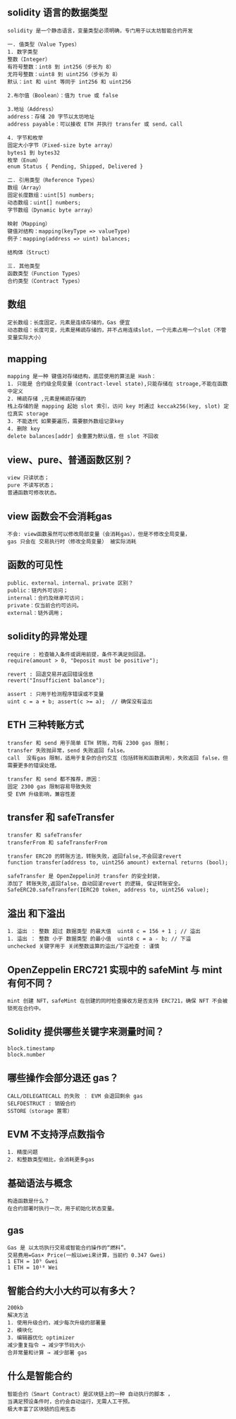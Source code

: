## solidity 语言的数据类型
```
solidity 是一个静态语言，变量类型必须明确，专门用于以太坊智能合约开发

一. 值类型（Value Types）
1. 数字类型
整数（Integer）
有符号整数：int8 到 int256（步长为 8）
无符号整数：uint8 到 uint256（步长为 8）
默认：int 和 uint 等同于 int256 和 uint256

2.布尔值（Boolean）：值为 true 或 false

3.地址（Address）
address：存储 20 字节以太坊地址
address payable：可以接收 ETH 并执行 transfer 或 send，call

4. 字节和枚举
固定大小字节（Fixed-size byte array）
bytes1 到 bytes32
枚举（Enum）
enum Status { Pending, Shipped, Delivered }

二. 引用类型（Reference Types）
数组（Array）
固定长度数组：uint[5] numbers;
动态数组：uint[] numbers;
字节数组（Dynamic byte array）

映射（Mapping）
键值对结构：mapping(keyType => valueType)
例子：mapping(address => uint) balances;

结构体（Struct）

三. 其他类型
函数类型（Function Types）
合约类型（Contract Types）
```

## 数组
```
定长数组：长度固定，元素是连续存储的，Gas 便宜
动态数组：长度可变，元素是稀疏存储的，并不占用连续slot，一个元素占用一个slot（不管变量实际大小）
```

## mapping
```
mapping 是一种 键值对存储结构，底层使用的算法是 Hash：
1. 只能是 合约级全局变量（contract-level state),只能存储在 stroage,不能在函数中定义
2. 稀疏存储 ,元素是稀疏存储的
栈上存储的是 mapping 起始 slot 索引，访问 key 时通过 keccak256(key, slot) 定位真实 storage
3. 不能迭代 如果要遍历，需要额外数组记录key
4. 删除 key
delete balances[addr] 会重置为默认值，但 slot 不回收
```

##  view、pure、普通函数区别？
```
view 只读状态；
pure 不读写状态；
普通函数可修改状态。
```

## view 函数会不会消耗gas
```
不会: view函数虽然可以修改局部变量（会消耗gas），但是不修改全局变量，
gas 只会在 交易执行时（修改全局变量） 被实际消耗
```

## 函数的可见性
```
public、external、internal、private 区别？
public：链内外可访问；
internal：合约及继承可访问；
private：仅当前合约可访问。
external：链外调用；
```

## solidity的异常处理
```
require : 检查输入条件或调用前提，条件不满足则回退。
require(amount > 0, "Deposit must be positive");

revert : 回退交易并返回错误信息
revert("Insufficient balance");

assert : 只用于检测程序错误或不变量
uint c = a + b; assert(c >= a);  // 确保没有溢出

```

## ETH 三种转账方式
```
transfer 和 send 用于简单 ETH 转账，均有 2300 gas 限制；
transfer 失败抛异常，send 失败返回 false。
call  没有gas 限制，适用于复杂的合约交互（包括转账和函数调用），失败返回 false，但需要更多的错误处理。

transfer 和 send 都不推荐，原因：
固定 2300 gas 限制容易导致失败
受 EVM 升级影响，兼容性差
```

## transfer 和 safeTransfer
```
transfer 和 safeTransfer
transferFrom 和 safeTransferFrom

transfer ERC20 的转账方法，转账失败，返回false,不会回滚revert
function transfer(address to, uint256 amount) external returns (bool);

safeTransfer 是 OpenZeppelin对 transfer 的安全封装，
添加了 转账失败,返回false，自动回滚revert 的逻辑, 保证转账安全。
SafeERC20.safeTransfer(IERC20 token, address to, uint256 value);
```

## 溢出 和下溢出
```
1. 溢出 ： 整数 超过 数据类型 的最大值  uint8 c = 156 + 1 ; // 溢出
1. 溢出 ： 整数 小于 数据类型 的最小值  uint8 c = a - b; // 下溢
unchecked 关键字用于 关闭整数运算的溢出/下溢检查 : 谨慎
```

## OpenZeppelin ERC721 实现中的 safeMint 与 mint 有何不同？
```
mint 创建 NFT，safeMint 在创建的同时检查接收方是否支持 ERC721，确保 NFT 不会被锁死在合约中。
```

## Solidity 提供哪些关键字来测量时间？
```
block.timestamp
block.number
```

## 哪些操作会部分退还 gas？
```
CALL/DELEGATECALL 的失败 ： EVM 会退回剩余 gas
SELFDESTRUCT : 销毁合约
SSTORE（storage 置零）
```

## EVM 不支持浮点数指令
```
1. 精度问题
2. 和整数类型相比，会消耗更多gas
```

## 基础语法与概念
```
构造函数是什么？
在合约部署时执行一次，用于初始化状态变量。
```

## gas
```
Gas 是 以太坊执行交易或智能合约操作的“燃料”。
交易费用=Gas× Price(一般以wei来计算，当前约 0.347 Gwei)
1 ETH = 10⁹ Gwei
1 ETH = 10¹⁸ Wei
```

## 智能合约大小大约可以有多大？
```
200kb
解决方法
1. 使用升级合约，减少每次升级的部署量
2. 模块化
3. 编辑器优化 optimizer
减少重复指令 → 减少字节码大小
合并常量和计算 → 减少部署 gas
```

## 什么是智能合约
```
智能合约（Smart Contract）是区块链上的一种 自动执行的脚本 ，
当满足预设条件时，合约会自动运行，无需人工干预。
极大丰富了区块链的应用生态
```


